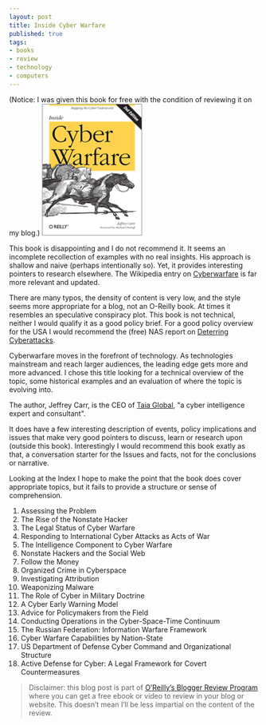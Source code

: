 ```yaml
---
layout: post
title: Inside Cyber Warfare
published: true
tags:
- books
- review
- technology
- computers 
---
```


(Notice: I was given this book for free with the condition of reviewing it on my
blog.)
[<img width="40%" src="/media/cyberwarfarecover.gif "
class="center">](http://shop.oreilly.com/product/9780596802165.do)


This book is disappointing and I do not recommend it.
It seems an incomplete recollection of examples with no real 
insights. His approach is shallow and naive (perhaps
intentionally so). Yet, it provides interesting pointers to research
elsewhere.
The Wikipedia entry on [Cyberwarfare](http://en.wikipedia.org/wiki/Cyberwarfare) is far more relevant and
updated. 

<!--more-->
There are many typos, the density of content is very low, and the style
seems more appropriate for a blog, not an O-Reilly book. At times it
resembles an speculative conspiracy plot. This book is not technical,
neither I would qualify it as a good policy brief. For a good policy
overview for the USA I would recommend the (free) NAS report on 
[Deterring
Cyberattacks](http://www.nap.edu/catalog.php?record_id=12997).


Cyberwarfare moves in the forefront of technology. As technologies
mainstream and reach larger audiences, the leading edge gets more and
more advanced. 
I chose this title looking for a technical overview of the topic, some historical
examples and an evaluation of where the topic is evolving into.


The author, Jeffrey Carr, is the CEO of [Taia
Global](https://www.taiaglobal.com/), "a cyber
intelligence expert and consultant".


It does have a few interesting description of events, 
policy implications and issues that make very good pointers to discuss,
learn or research upon (outside this book). Interestingly I would recommend
this book exatly as that, a conversation starter for the Issues and
facts, not for the conclusions or narrative. 

Looking at the Index I hope to make the point that the book does cover
appropriate topics, but it fails to provide a structure or sense of
comprehension.

1. Assessing the Problem
2. The Rise of the Nonstate Hacker
3. The Legal Status of Cyber Warfare
4. Responding to International Cyber Attacks as Acts of War
5. The Intelligence Component to Cyber Warfare 
6. Nonstate Hackers and the Social Web
7. Follow the Money 
8. Organized Crime in Cyberspace
9. Investigating Attribution
10. Weaponizing Malware
11. The Role of Cyber in Military Doctrine
12. A Cyber Early Warning Model
13. Advice for Policymakers from the Field
14. Conducting Operations in the Cyber-Space-Time Continuum
15. The Russian Federation: Information Warfare Framework
16. Cyber Warfare Capabilities by Nation-State
17. US Department of Defense Cyber Command and Organizational Structure
18. Active Defense for Cyber: A Legal Framework for Covert
    Countermeasures 


>Disclaimer: this blog post is part of [O’Reilly’s Blogger Review
>Program](http://oreilly.com/bloggers/)
>where you can get a free ebook or video to review in your blog or
>website. This doesn’t mean I’ll be less impartial on the content of the
>review.
